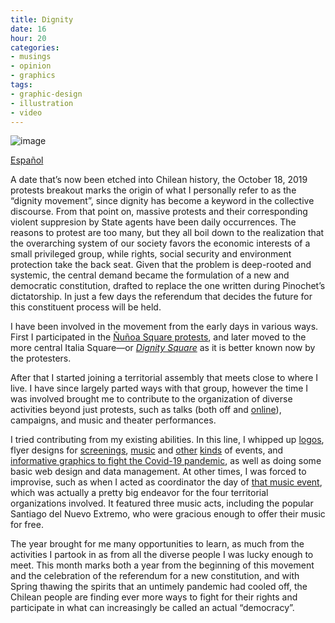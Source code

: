 ```yaml
---
title: Dignity
date: 16
hour: 20
categories:
- musings
- opinion
- graphics
tags:
- graphic-design
- illustration
- video
---
```


![image](http://blog.agj.cl/wp-content/uploads/2020/10/dignidad.jpg)

[Español](http://blog.agj.cl/2020/10/dignidad/)

A date that’s now been etched into Chilean history, the October 18, 2019 protests breakout marks the origin of what I personally refer to as the “dignity movement”, since dignity has become a keyword in the collective discourse. From that point on, massive protests and their corresponding violent suppresion by State agents have been daily occurrences. The reasons to protest are too many, but they all boil down to the realization that the overarching system of our society favors the economic interests of a small privileged group, while rights, social security and environment protection take the back seat. Given that the problem is deep-rooted and systemic, the central demand became the formulation of a new and democratic constitution, drafted to replace the one written during Pinochet’s dictatorship. In just a few days the referendum that decides the future for this constituent process will be held.<!-- more -->

I have been involved in the movement from the early days in various ways. First I participated in the [Ñuñoa Square protests](https://youtu.be/2dVWLYHJCgo), and later moved to the more central Italia Square—or _[Dignity Square](https://youtu.be/1D6YCn2D-z0)_ as it is better known now by the protesters.

After that I started joining a territorial assembly that meets close to where I live. I have since largely parted ways with that group, however the time I was involved brought me to contribute to the organization of diverse activities beyond just protests, such as talks (both off and [online](https://www.youtube.com/channel/UC3Vrhs5A3gqLnvyp0ODZ_UA)), campaigns, and music and theater performances.

I tried contributing from my existing abilities. In this line, I whipped up [logos](http://piclog.agj.cl/?picture=89), flyer designs for [screenings](http://piclog.agj.cl/?picture=83), [music](http://piclog.agj.cl/?picture=87) and [other](http://piclog.agj.cl/?picture=86) [kinds](http://piclog.agj.cl/?picture=88) of events, and [informative graphics to fight the Covid-19 pandemic](http://piclog.agj.cl/?picture=90), as well as doing some basic web design and data management. At other times, I was forced to improvise, such as when I acted as coordinator the day of [that music event](https://youtu.be/KqBACB0TMtk), which was actually a pretty big endeavor for the four territorial organizations involved. It featured three music acts, including the popular Santiago del Nuevo Extremo, who were gracious enough to offer their music for free.

The year brought for me many opportunities to learn, as much from the activities I partook in as from all the diverse people I was lucky enough to meet. This month marks both a year from the beginning of this movement and the celebration of the referendum for a new constitution, and with Spring thawing the spirits that an untimely pandemic had cooled off, the Chilean people are finding ever more ways to fight for their rights and participate in what can increasingly be called an actual “democracy”.
